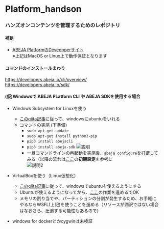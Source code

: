 # Platform_handson

### ハンズオンコンテンツを管理するためのレポジトリ

#### 補足
- [ABEJA PlatformのDeveopperサイト](https://developers.abeja.io/general/)  
※上記はMacOS or Linux上で動作保証となります

#### コマンドのインストールまわり
https://developers.abeja.io/cli/overview/  
https://developers.abeja.io/sdk/

#### (仮)Windowsで ABEJA PLatform CLI や ABEJA SDKを使用する場合
- Windows Subsystem for Linuxを使う
  - [このqiita記事](https://qiita.com/Aruneko/items/c79810b0b015bebf30bb)に従って、windowsにubuntuをいれる
  - コマンドの実施 (下準備)
    - ```sudo apt-get update```
    - ```sudo apt-get install python3-pip```
    - ```pip3 install abejacli```
    - ```pip3 install abeja-sdk```
![説明](https://user-images.githubusercontent.com/17213216/56480165-ccf5c480-64f3-11e9-8320-df1e5922176e.png)
    - 一旦コマンドラインの再起動を実施後、```abeja configure```を打鍵してみる（以降の流れは[ここ](https://developers.abeja.io/cli/overview/)の**初期設定**を参考に  
![説明2](https://user-images.githubusercontent.com/17213216/56480415-f105d580-64f4-11e9-84b9-799f4adc7997.png)

- VirtualBoxを使う（Linux仮想化）
  - [このqiita記事](https://qiita.com/miyagaw61/items/b44a89eb636d16de010c)に従って、windowsでubuntuを使えるようにする
  - Ubuntuが使えるようになってから、[ここ](https://developers.abeja.io/cli/overview/)の作業を進めるでOK
  - メモリの割り当てや、パーティションの分割が発生するため、お手軽にやるならWSFL(上記)を使うことを進める（リソースが潤沢ではない場合はなおさら、圧迫する可能性もあるので）

- windows for dockerとかcygwinは未検証
